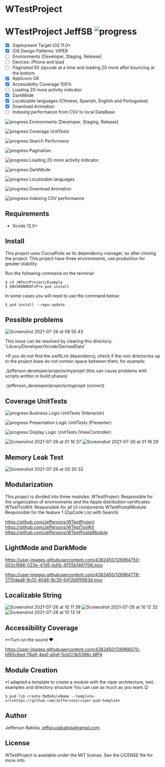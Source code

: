 # WTestProject

# WTestProject JeffSB ![progress](https://progress-bar.dev/74/?title=completed "progress") 

  * [x] Deployment Target iOS 11.0+
  * [x] iOS Design Patterns: VIPER
  * [ ] Environments [Developer, Staging, Release]
  * [ ] Devices: iPhone and Ipad
  * [ ] Paginated 50 zipcode at a time and loading 20 more after bouncing at the bottom.
  * [x] AppIcons OK
  * [x] Accessibility Coverage 100%
  * [ ] Loading 20 more activity indicator
  * [x] DarkMode
  * [x] Localizable languages (Chinese, Spanish, English and Portuguese)
  * [x] Download Animation
  * [ ] Indexing performance from CSV to local DataBase
  
  ![progress](https://progress-bar.dev/45 "progress") Environments [Developer, Staging, Release]
  
  ![progress](https://progress-bar.dev/16 "progress") Coverage UnitTests
  
  ![progress](https://progress-bar.dev/68 "progress") Search Performace
  
  ![progress](https://progress-bar.dev/20 "progress") Pagination
  
  ![progress](https://progress-bar.dev/5 "progress") Loading 20 more activity indicator
  
  ![progress](https://progress-bar.dev/92 "progress") DarkMode
  
  ![progress](https://progress-bar.dev/99 "progress") Localizable languages
  
  ![progress](https://progress-bar.dev/99 "progress") Download Animation
  
  ![progress](https://progress-bar.dev/74 "progress") Indexing CSV performance
  
## Requirements
- Xcode 12.0+

## Install
This project uses CocoaPods as its dependency manager, so after cloning the project.
This project have three environments, use production for greater stability.

Run the following command on the terminal:
```
$ cd /WTestProject/Example
$ ENVIRONMENT=Pro pod install
```

In some cases you will need to use the command below:
```
$ pod install --repo-update
```
## Possible problems
![Screenshot 2021-07-26 at 08 55 43](https://user-images.githubusercontent.com/4382450/126962001-b3869cde-3283-43bb-8d24-93659522971c.png)

This issue can be resolved by clearing this directory: 'Library/Developer/Xcode/DerivedData'

*If you do not find the swiftLint dependency, check if the root directories up to the project base do not contain space between them, for example:

./jefferson developer/projects/myprojet (this can cause problems with scripts written in build phases) 

./jefferson_developer/projects/myprojet (correct)

## Coverage UnitTests
![progress](https://progress-bar.dev/90 "progress") Business Logic UnitTests (Interactor)

![progress](https://progress-bar.dev/0 "progress") Presentation Logic UnitTests (Presenter)

![progress](https://progress-bar.dev/0 "progress") Display Logic UnitTests (ViewController)

![Screenshot 2021-07-26 at 01 16 37](https://user-images.githubusercontent.com/4382450/126962615-612e92b6-f4b4-4eb6-a3ec-76f664b4d8bd.png)
![Screenshot 2021-07-26 at 01 16 29](https://user-images.githubusercontent.com/4382450/126962628-5c5bea1f-465f-4258-8e02-68fad57f672e.png)

## Memory Leak Test
![Screenshot 2021-07-26 at 00 30 32](https://user-images.githubusercontent.com/4382450/126976338-8018fe46-15a4-4f01-9d59-0bc329657362.png)


## Modularization
This project is divided into three modules:
WTestProject: Responsible for the organization of environments and the Apple distribution certificates
WTestToolKit: Responsible for all UI components
WTestPostalModule: Responsible for the feature 1 (ZipCode List with Search)

https://github.com/Jeffersons/WTestProject
https://github.com/Jeffersons/WTestToolKit
https://github.com/Jeffersons/WTestPostalModule

## LightMode and DarkMode

https://user-images.githubusercontent.com/4382450/126964750-002cf686-023e-47d5-bd1b-9755b1461706.mov



https://user-images.githubusercontent.com/4382450/126964778-1770dea8-9c12-4046-8c30-6412b91f983d.mov


## Localizable String
![Screenshot 2021-07-26 at 10 11 39](https://user-images.githubusercontent.com/4382450/126965602-46584797-c0c4-4425-baa4-df375e03058e.png)
![Screenshot 2021-07-26 at 10 12 32](https://user-images.githubusercontent.com/4382450/126965619-5b542e9a-ea51-475b-af6a-3ae742e06824.png)
![Screenshot 2021-07-26 at 10 13 14](https://user-images.githubusercontent.com/4382450/126965628-659ef501-b067-4ad7-b2ed-36536ac7ca7e.png)


## Accessibility Coverage
**Turn on the sound ❤️

https://user-images.githubusercontent.com/4382450/126966070-b165c6ed-78a9-4ea1-a0ef-5cbf23b5396c.MP4

## Module Creation
*I adapted a template to create a module with the viper architecture, test examples and directory structure
You can use as much as you want 😉

```
$ pod lib create MyModuleName --template-url=https://github.com/Jeffersons/viper-pod-template
```

## Author

Jefferson Batista, jeffsouzabatista@gmail.com

## License

WTestProject is available under the MIT license. See the LICENSE file for more info.
